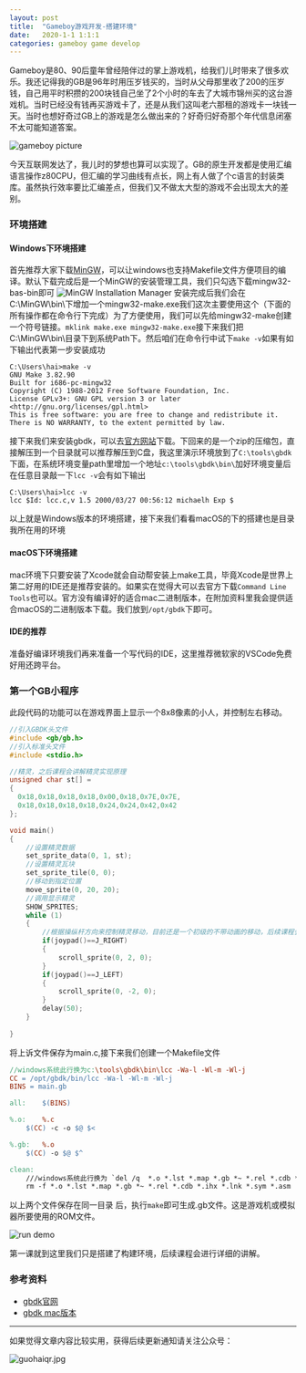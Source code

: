```yaml
---
layout: post
title:  "Gameboy游戏开发-搭建环境"
date:   2020-1-1 1:1:1
categories: gameboy game develop
---
```


Gameboy是80、90后童年曾经陪伴过的掌上游戏机，给我们儿时带来了很多欢乐。我还记得我的GB是96年时用压岁钱买的，当时从父母那里收了200的压岁钱，自己用平时积攒的200块钱自己坐了2个小时的车去了大城市锦州买的这台游戏机。当时已经没有钱再买游戏卡了，还是从我们这叫老六那租的游戏卡一块钱一天。当时也想好奇过GB上的游戏是怎么做出来的？好奇归好奇那个年代信息闭塞不太可能知道答案。

![gameboy picture](//blog.guohai.org/doc-pic/2020-01/oldgb.jpg)

今天互联网发达了，我儿时的梦想也算可以实现了。GB的原生开发都是使用汇编语言操作z80CPU，但汇编的学习曲线有点长，网上有人做了个c语言的封装类库。虽然执行效率要比汇编差点，但我们又不做太大型的游戏不会出现太大的差别。

### 环境搭建

#### Windows下环境搭建
首先推荐大家下载[MinGW](https://osdn.net/projects/mingw/releases/)，可以让windows也支持Makefile文件方便项目的编译。默认下载完成后是一个MinGW的安装管理工具，我们只勾选下载mingw32-bas-bin即可
![MinGW Installation Manager](//blog.guohai.org/doc-pic/2020-01/mingw.png)
安装完成后我们会在C:\MinGW\bin\下增加一个mingw32-make.exe我们这次主要使用这个（下面的所有操作都在命令行下完成）为了方便使用，我们可以先给mingw32-make创建一个符号链接。`mklink make.exe mingw32-make.exe`接下来我们把C:\MinGW\bin\目录下到系统Path下。然后咱们在命令行中试下`make -v`如果有如下输出代表第一步安装成功
``` shell
C:\Users\hai>make -v
GNU Make 3.82.90
Built for i686-pc-mingw32
Copyright (C) 1988-2012 Free Software Foundation, Inc.
License GPLv3+: GNU GPL version 3 or later <http://gnu.org/licenses/gpl.html>
This is free software: you are free to change and redistribute it.
There is NO WARRANTY, to the extent permitted by law.
```
接下来我们来安装gbdk，可以去[官方网站](http://gbdk.sourceforge.net/)下载。下回来的是一个zip的压缩包，直接解压到一个目录就可以推荐解压到C盘，我这里演示环境放到了`C:\tools\gbdk`下面，在系统环境变量path里增加一个地址`c:\tools\gbdk\bin\`加好环境变量后在任意目录敲一下`lcc -v`会有如下输出
``` shell
C:\Users\hai>lcc -v
lcc $Id: lcc.c,v 1.5 2000/03/27 00:56:12 michaelh Exp $
```

以上就是Windows版本的环境搭建，接下来我们看看macOS的下的搭建也是目录我所在用的环境

#### macOS下环境搭建
mac环境下只要安装了Xcode就会自动帮安装上make工具，毕竟Xcode是世界上第二好用的IDE还是推荐安装的。如果实在觉得大可以去官方下载`Command Line Tools`也可以。官方没有编译好的适合mac二进制版本，在附加资料里我会提供适合macOS的二进制版本下载。我们放到`/opt/gbdk`下即可。


#### IDE的推荐
准备好编译环境我们再来准备一个写代码的IDE，这里推荐微软家的VSCode免费好用还跨平台。

### 第一个GB小程序

此段代码的功能可以在游戏界面上显示一个8x8像素的小人，并控制左右移动。
~~~ c
//引入GBDK头文件
#include <gb/gb.h>
//引入标准头文件
#include <stdio.h>

//精灵，之后课程会讲解精灵实现原理
unsigned char st[] =
{
  0x18,0x18,0x18,0x18,0x00,0x18,0x7E,0x7E,
  0x18,0x18,0x18,0x18,0x24,0x24,0x42,0x42
};

void main()
{
    //设置精灵数据
    set_sprite_data(0, 1, st);
    //设置精灵瓦块
    set_sprite_tile(0, 0);
    //移动到指定位置
    move_sprite(0, 20, 20);
    //调用显示精灵
    SHOW_SPRITES;
    while (1)
    {
        //根据操纵杆方向来控制精灵移动，目前还是一个初级的不带动画的移动，后续课程会讲解如何实现脚步动画
        if(joypad()==J_RIGHT)
        {
            scroll_sprite(0, 2, 0);
        }
        if(joypad()==J_LEFT)
        {
            scroll_sprite(0, -2, 0);
        }
        delay(50);
    }
    
}
~~~

将上诉文件保存为main.c,接下来我们创建一个Makefile文件
~~~ Makefile
//windows系统此行换为c:\tools\gbdk\bin\lcc -Wa-l -Wl-m -Wl-j
CC = /opt/gbdk/bin/lcc -Wa-l -Wl-m -Wl-j
BINS = main.gb

all:	$(BINS)

%.o:	%.c
	$(CC) -c -o $@ $<

%.gb:	%.o
	$(CC) -o $@ $^

clean:
    ///windows系统此行换为 `del /q  *.o *.lst *.map *.gb *~ *.rel *.cdb *.ihx *.lnk *.sym *.asm
	rm -f *.o *.lst *.map *.gb *~ *.rel *.cdb *.ihx *.lnk *.sym *.asm
~~~

以上两个文件保存在同一目录 后，执行`make`即可生成.gb文件。这是游戏机或模拟器所要使用的ROM文件。

![run demo](//blog.guohai.org/doc-pic/2020-01/demo.gif)

第一课就到这里我们只是搭建了构建环境，后续课程会进行详细的讲解。

### 参考资料
* [gbdk官网](http://gbdk.sourceforge.net/)
* [gbdk mac版本](http://static.guohai.org/gbdk-mac.zip)

---

如果觉得文章内容比较实用，获得后续更新通知请关注公众号：

![guohaiqr.jpg](//blog.guohai.org/doc-pic/guohaiqr.jpg)